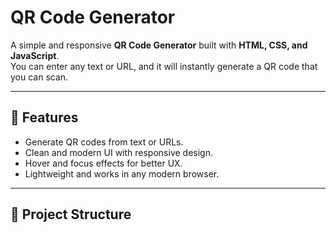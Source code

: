 # QR Code Generator

A simple and responsive **QR Code Generator** built with **HTML, CSS, and JavaScript**.  
You can enter any text or URL, and it will instantly generate a QR code that you can scan.

---

## 🚀 Features
- Generate QR codes from text or URLs.
- Clean and modern UI with responsive design.
- Hover and focus effects for better UX.
- Lightweight and works in any modern browser.

---

## 📂 Project Structure
